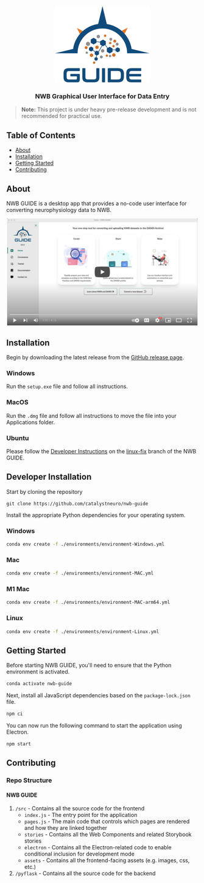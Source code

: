 <p align="center">
  <img src="src/renderer/assets/img/logo-guide-draft-transparent-tight.png" width="250" alt="NeuroConv logo"/>
  <h3 align="center">NWB Graphical User Interface for Data Entry</h3>
</p>

> **Note:** This project is under heavy pre-release development and is not recommended for practical use.

<!-- TABLE OF CONTENTS -->

## Table of Contents

- [About](#about)
- [Installation](#installation)
- [Getting Started](#getting-started)
- [Contributing](#contributing)

## About
NWB GUIDE is a desktop app that provides a no-code user interface for converting neurophysiology data to NWB.

<p align="center">
  <a href="https://www.youtube.com/watch?v=z-rk2wi5BDc" target="_blank">
  <img src="docs/assets/guide-video-image.png" alt="Watch the video" width="500" />
  </a>
</p>



## Installation

Begin by downloading the latest release from the [GitHub release page](https://github.com/NeurodataWithoutBorders/nwb-guide/releases).

### Windows

Run the `setup.exe` file and follow all instructions.

### MacOS

Run the `.dmg` file and follow all instructions to move the file into your Applications folder.

### Ubuntu

Please follow the [Developer Instructions](#developer-installation) on the [linux-fix](https://github.com/neurodatawithoutborders/nwb-guide/tree/linux-fix) branch of the NWB GUIDE.



## Developer Installation

Start by cloning the repository

```
git clone https://github.com/catalystneuro/nwb-guide
```

Install the appropriate Python dependencies for your operating system.

### Windows
```bash
conda env create -f ./environments/environment-Windows.yml
```

### Mac
```bash
conda env create -f ./environments/environment-MAC.yml
```

### M1 Mac
```bash
conda env create -f ./environments/environment-MAC-arm64.yml
```

### Linux
```bash
conda env create -f ./environments/environment-Linux.yml
```

## Getting Started
Before starting NWB GUIDE, you'll need to ensure that the Python environment is activated.

```bash
conda activate nwb-guide
```

Next, install all JavaScript dependencies based on the `package-lock.json` file.

```bash
npm ci
```

You can now run the following command to start the application using Electron.

```bash
npm start
```

## Contributing

### Repo Structure
#### NWB GUIDE
1. `/src` - Contains all the source code for the frontend
    - `index.js` - The entry point for the application
    - `pages.js` - The main code that controls which pages are rendered and how they are linked together
    - `stories` - Contains all the Web Components and related Storybook stories
    - `electron` - Contains all the Electron-related code to enable conditional inclusion for development mode
    - `assets` - Contains all the frontend-facing assets (e.g. images, css, etc.)
2. `/pyflask` - Contains all the source code for the backend
